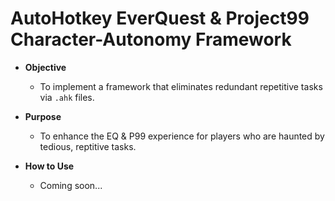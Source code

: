 # AutoHotkey EverQuest & Project99 Character-Autonomy Framework
* **Objective**
	* To implement a framework that eliminates redundant repetitive tasks via `.ahk` files.

* **Purpose**
	* To enhance the EQ & P99 experience for players who are haunted by tedious, reptitive tasks.

* **How to Use**
	* Coming soon... 